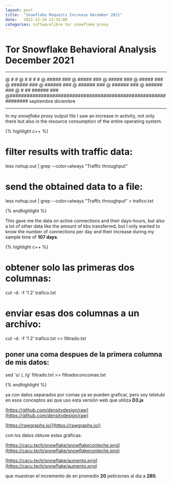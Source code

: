 ```yaml
---
layout: post
title:  "Snowflake Requests Increase December 2021"
date:   2021-12-24 12:32:00
categories: softwarelibre tor snowflake proxy
---
```

# Tor Snowflake Behavioral Analysis December 2021

---------------------                                                                    
@                                                         #    #
@                                                       # #  # #
@                                                      ##### ###
@                                                      ##### ###
@                                                      ##### ###
@                                                      ##### ###
@                                                     ###### ###
@                                                     ###### ###
@                                                     ###### ###
@                                                     ###### ###
@                                                     ###### ###
@                                             #    ## ###### ###
@###############################################################
   septiembre                                         diciembre

---------------------

In my *snowflake proxy* output file I saw an increase in activity, not only there but also in the resource consumption of the entire operating system.

{% highlight c++ %}

# filter results with traffic data:

less nohup.out | grep --color=always "Traffic throughput"

# send the obtained data to a file:

less nohup.out | grep --color=always "Traffic throughput" > trafico.txt

{% endhighlight %}

This gave me the data on active connections and their days-hours, but also a lot of other data like the amount of kbs transferred, but I only wanted to know the number of connections per day and their increase during my sample time of **107 days**.

{% highlight c++ %}

# obtener solo las primeras dos columnas:

cut -d: -f '1 2' trafico.txt

# enviar esas dos columnas a un archivo:

cut -d: -f '1 2' trafico.txt >> filtrado.txt

## poner una coma despues de la primera columna de mis datos:

sed 's/ /, /g' filtrado.txt >> filtradoconcomas.txt

{% endhighlight %}

ya con datos separados por comas ya se pueden graficar, pero soy teletubi en esos conceptos asi que uso esta versión web que utiliza **D3.js** 

[https://github.com/densitydesign/raw](https://github.com/densitydesign/raw)

[https://rawgraphs.io/](https://rawgraphs.io/)

con los datos obtuve estas gráficas:

[https://cacu.tech/snowflake/snowflakeconleche.png](https://cacu.tech/snowflake/snowflakeconleche.png)

[https://cacu.tech/snowflake/aumento.png](https://cacu.tech/snowflake/aumento.png)

que muestran el incremento de en promedio **20** peticiones al dia a **280**. 


